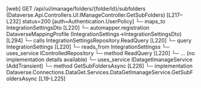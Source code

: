 [web] GET /api/ui/imanage/folders/{folderId}/subfolders  (Dataverse.Api.Controllers.UI.IManageController.GetSubFolders)  [L217–L232] status=200 [auth=Authentication.UserPolicy]
  └─ maps_to IntegrationSettingsDto [L220]
    └─ automapper.registration DataverseMappingProfile (IntegrationSettings->IntegrationSettingsDto) [L294]
  └─ calls IntegrationSettingsRepository.ReadQuery [L220]
  └─ query IntegrationSettings [L220]
    └─ reads_from IntegrationSettingss
  └─ uses_service IControlledRepository<IntegrationSettings>
    └─ method ReadQuery [L220]
      └─ ... (no implementation details available)
  └─ uses_service IDatagetImanageService (AddTransient)
    └─ method GetSubFoldersAsync [L226]
      └─ implementation Dataverse.Connections.DataGet.Services.DataGetImanageService.GetSubFoldersAsync [L19-L225]

